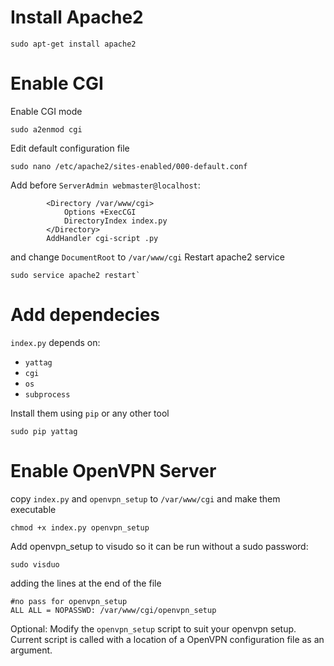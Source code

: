 # Install Apache2
```
sudo apt-get install apache2
```

# Enable CGI
Enable CGI mode
```
sudo a2enmod cgi
```
Edit default configuration file
```
sudo nano /etc/apache2/sites-enabled/000-default.conf
```
Add before `ServerAdmin webmaster@localhost`:
```
        <Directory /var/www/cgi>
            Options +ExecCGI
            DirectoryIndex index.py
        </Directory>
        AddHandler cgi-script .py
```
and change `DocumentRoot` to `/var/www/cgi`
Restart apache2 service
```
sudo service apache2 restart`
```

# Add dependecies
`index.py` depends on:
* `yattag`
* `cgi`
* `os`
* `subprocess`

Install them using `pip` or any other tool
```
sudo pip yattag
```

# Enable OpenVPN Server
copy `index.py` and `openvpn_setup` to `/var/www/cgi` and make them executable
```
chmod +x index.py openvpn_setup
```
Add openvpn_setup to visudo so it can be run without a sudo password:
```
sudo visduo
```
adding the lines at the end of the file
```
#no pass for openvpn_setup
ALL ALL = NOPASSWD: /var/www/cgi/openvpn_setup
```
Optional: Modify the `openvpn_setup` script to suit your openvpn setup.
Current script is called with a location of a OpenVPN configuration file as an argument.
